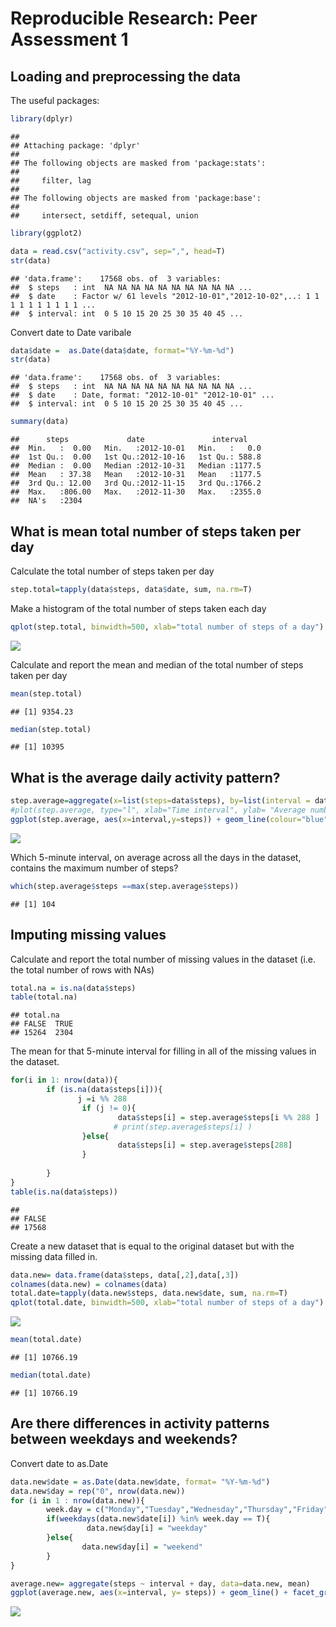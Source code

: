 # Reproducible Research: Peer Assessment 1

## Loading and preprocessing the data

The useful packages:


```r
library(dplyr)
```

```
## 
## Attaching package: 'dplyr'
## 
## The following objects are masked from 'package:stats':
## 
##     filter, lag
## 
## The following objects are masked from 'package:base':
## 
##     intersect, setdiff, setequal, union
```

```r
library(ggplot2)
```






```r
data = read.csv("activity.csv", sep=",", head=T)
str(data)
```

```
## 'data.frame':	17568 obs. of  3 variables:
##  $ steps   : int  NA NA NA NA NA NA NA NA NA NA ...
##  $ date    : Factor w/ 61 levels "2012-10-01","2012-10-02",..: 1 1 1 1 1 1 1 1 1 1 ...
##  $ interval: int  0 5 10 15 20 25 30 35 40 45 ...
```
Convert date to Date varibale

```r
data$date =  as.Date(data$date, format="%Y-%m-%d")
str(data)
```

```
## 'data.frame':	17568 obs. of  3 variables:
##  $ steps   : int  NA NA NA NA NA NA NA NA NA NA ...
##  $ date    : Date, format: "2012-10-01" "2012-10-01" ...
##  $ interval: int  0 5 10 15 20 25 30 35 40 45 ...
```

```r
summary(data)
```

```
##      steps             date               interval     
##  Min.   :  0.00   Min.   :2012-10-01   Min.   :   0.0  
##  1st Qu.:  0.00   1st Qu.:2012-10-16   1st Qu.: 588.8  
##  Median :  0.00   Median :2012-10-31   Median :1177.5  
##  Mean   : 37.38   Mean   :2012-10-31   Mean   :1177.5  
##  3rd Qu.: 12.00   3rd Qu.:2012-11-15   3rd Qu.:1766.2  
##  Max.   :806.00   Max.   :2012-11-30   Max.   :2355.0  
##  NA's   :2304
```

## What is mean total number of steps taken per day
Calculate the total number of steps taken per day


```r
step.total=tapply(data$steps, data$date, sum, na.rm=T)
```

Make a histogram of the total number of steps taken each day


```r
qplot(step.total, binwidth=500, xlab="total number of steps of a day")
```

![](PA1_template1_files/figure-html/unnamed-chunk-5-1.png) 


Calculate and report the mean and median of the total number of steps taken per day


```r
mean(step.total)
```

```
## [1] 9354.23
```

```r
median(step.total)
```

```
## [1] 10395
```

## What is the average daily activity pattern?


```r
step.average=aggregate(x=list(steps=data$steps), by=list(interval = data$interval), mean, na.rm=T)
#plot(step.average, type="l", xlab="Time interval", ylab= "Average number of steps")
ggplot(step.average, aes(x=interval,y=steps)) + geom_line(colour="blue") + xlab("Time interval") + ylab ("Average number of steps")
```

![](PA1_template1_files/figure-html/unnamed-chunk-7-1.png) 

Which 5-minute interval, on average across all the days in the dataset, contains the maximum number of steps?


```r
which(step.average$steps ==max(step.average$steps))
```

```
## [1] 104
```

## Imputing missing values

Calculate and report the total number of missing values in the dataset (i.e. the total number of rows with NAs)


```r
total.na = is.na(data$steps)
table(total.na)
```

```
## total.na
## FALSE  TRUE 
## 15264  2304
```

The mean for that 5-minute interval for filling in all of the missing values in the dataset. 


```r
for(i in 1: nrow(data)){
        if (is.na(data$steps[i])){
               j =i %% 288  
                if (j != 0){
                        data$steps[i] = step.average$steps[i %% 288 ] 
                       # print(step.average$steps[i] )
                }else{
                        data$steps[i] = step.average$steps[288]   
                }
               
        } 
}
table(is.na(data$steps))
```

```
## 
## FALSE 
## 17568
```

Create a new dataset that is equal to the original dataset but with the missing data filled in.


```r
data.new= data.frame(data$steps, data[,2],data[,3])
colnames(data.new) = colnames(data)
total.date=tapply(data.new$steps, data.new$date, sum, na.rm=T)
qplot(total.date, binwidth=500, xlab="total number of steps of a day")
```

![](PA1_template1_files/figure-html/unnamed-chunk-11-1.png) 



```r
mean(total.date)
```

```
## [1] 10766.19
```

```r
median(total.date)
```

```
## [1] 10766.19
```

## Are there differences in activity patterns between weekdays and weekends?

Convert date to as.Date

```r
data.new$date = as.Date(data.new$date, format= "%Y-%m-%d")
data.new$day = rep("0", nrow(data.new))
for (i in 1 : nrow(data.new)){
        week.day = c("Monday","Tuesday","Wednesday","Thursday","Friday")
        if(weekdays(data.new$date[i]) %in% week.day == T){
                 data.new$day[i] = "weekday"
        }else{
                data.new$day[i] = "weekend"
        }
}
```


```r
average.new= aggregate(steps ~ interval + day, data=data.new, mean)
ggplot(average.new, aes(x=interval, y= steps)) + geom_line() + facet_grid(day~.)+xlab("5-minute interval") + ylab("Number of steps")
```

![](PA1_template1_files/figure-html/unnamed-chunk-14-1.png) 






